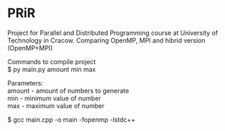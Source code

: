 # PRiR

Project for Parallel and Distributed Programming course at University of Technology in Cracow.
Comparing OpenMP, MPI and hibrid version (OpenMP+MPI)

Commands to compile project  
$ py main.py amount min max  

Parameters:  
amount - amount of numbers to generate  
min - minimum value of number  
max - maximum value of number

$ gcc main.cpp -o main -fopenmp -lstdc++
